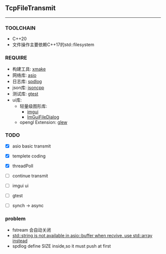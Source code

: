 ## TcpFileTransmit
---
### TOOLCHAIN
- C++20
- 文件操作主要依赖C++17的std::filesystem

### REQUIRE

- 构建工具: [xmake](https://github.com/xmake-io/xmake)
- 网络库: [asio](https://github.com/chriskohlhoff/asio)
- 日志库: [spdlog](https://github.com/gabime/spdlog)
- json库: [jsoncpp](https://github.com/open-source-parsers/jsoncpp)
- 测试库: [gtest](https://github.com/google/googletest)
- ui库: 
	- 轻量级图形库: 
		- [imgui](https://github.com/ocornut/imgui)
		- [ImGuiFileDialog](https://github.com/aiekick/ImGuiFileDialog)
	- opengl Extension: [glew](https://github.com/nigels-com/glew)


### TODO
- [x] asio basic transmit
- [x] templete coding
- [x] threadPoll
- [ ] continue transmit
- [ ] imgui ui
- [ ] gtest
- [ ] synch -> async


### problem
- fstream 会自动关闭
- [std::string is not available in asio::buffer when recvive, use std::array instead](https://www.codenong.com/4068249/)
- spdlog define SIZE inside,so it must push at first
